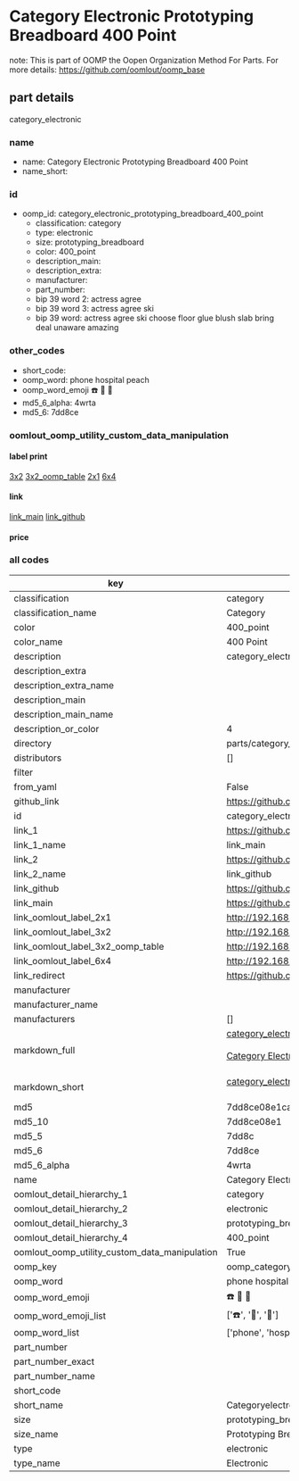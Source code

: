 # Category Electronic Prototyping Breadboard 400 Point  

note: This is part of OOMP the Oopen Organization Method For Parts. For more details: https://github.com/oomlout/oomp_base

##  part details
  



category_electronic



### name
* name: Category Electronic Prototyping Breadboard 400 Point
* name_short: 
### id
* oomp_id: category_electronic_prototyping_breadboard_400_point
  * classification: category
  * type: electronic
  * size: prototyping_breadboard
  * color: 400_point
  * description_main: 
  * description_extra: 
  * manufacturer: 
  * part_number: 
  * bip 39 word 2: actress agree
  * bip 39 word 3: actress agree ski
  * bip 39 word: actress agree ski choose floor glue blush slab bring deal unaware amazing

### other_codes
* short_code: 
* oomp_word: phone hospital peach
* oomp_word_emoji :phone: :hospital: :peach:
* md5_6_alpha: 4wrta
* md5_6: 7dd8ce






### oomlout_oomp_utility_custom_data_manipulation
#### label print
[3x2](http://192.168.1.245:1112/?label=oomp%204wrta)
[3x2_oomp_table](http://192.168.1.108:1112/?label=oomp%204wrta)
[2x1](http://192.168.1.242:1112/?label=oomp%204wrta)
[6x4](http://192.168.1.55:1112/?label=oomp%204wrta)    

#### link

[link_main](https://github.com/oomlout/oomlout_oomp_version_1_messy/tree/main/parts/category_electronic_prototyping_breadboard_400_point) [link_github](https://github.com/oomlout/oomlout_oomp_version_1_messy/tree/main/parts/category_electronic_prototyping_breadboard_400_point)                             

#### price







### all codes 
| key | value |  
| --- | --- |  
| classification | category |  
| classification_name | Category |  
| color | 400_point |  
| color_name | 400 Point |  
| description | category_electronic |  
| description_extra |  |  
| description_extra_name |  |  
| description_main |  |  
| description_main_name |  |  
| description_or_color | 4  |  
| directory | parts/category_electronic_prototyping_breadboard_400_point |  
| distributors | [] |  
| filter |  |  
| from_yaml | False |  
| github_link | https://github.com/oomlout/oomlout_oomp_part_src/tree/main/parts/category_electronic_prototyping_breadboard_400_point |  
| id | category_electronic_prototyping_breadboard_400_point |  
| link_1 | https://github.com/oomlout/oomlout_oomp_version_1_messy/tree/main/parts/category_electronic_prototyping_breadboard_400_point |  
| link_1_name | link_main |  
| link_2 | https://github.com/oomlout/oomlout_oomp_version_1_messy/tree/main/parts/category_electronic_prototyping_breadboard_400_point |  
| link_2_name | link_github |  
| link_github | https://github.com/oomlout/oomlout_oomp_version_1_messy/tree/main/parts/category_electronic_prototyping_breadboard_400_point |  
| link_main | https://github.com/oomlout/oomlout_oomp_version_1_messy/tree/main/parts/category_electronic_prototyping_breadboard_400_point |  
| link_oomlout_label_2x1 | http://192.168.1.242:1112/?label=oomp%204wrta |  
| link_oomlout_label_3x2 | http://192.168.1.245:1112/?label=oomp%204wrta |  
| link_oomlout_label_3x2_oomp_table | http://192.168.1.108:1112/?label=oomp%204wrta |  
| link_oomlout_label_6x4 | http://192.168.1.55:1112/?label=oomp%204wrta |  
| link_redirect | https://github.com/oomlout/oomlout_oomp_version_1_messy/tree/main/parts/category_electronic_prototyping_breadboard_400_point |  
| manufacturer |  |  
| manufacturer_name |  |  
| manufacturers | [] |  
| markdown_full | [category_electronic_prototyping_breadboard_400_point](none)<br>[](none)<br>[Category Electronic Prototyping Breadboard 400 Point](none)<br><br> |  
| markdown_short | [category_electronic_prototyping_breadboard_400_point](none)<br><br> |  
| md5 | 7dd8ce08e1cae3118facb28594814016 |  
| md5_10 | 7dd8ce08e1 |  
| md5_5 | 7dd8c |  
| md5_6 | 7dd8ce |  
| md5_6_alpha | 4wrta |  
| name | Category Electronic Prototyping Breadboard 400 Point |  
| oomlout_detail_hierarchy_1 | category |  
| oomlout_detail_hierarchy_2 | electronic |  
| oomlout_detail_hierarchy_3 | prototyping_breadboard |  
| oomlout_detail_hierarchy_4 | 400_point |  
| oomlout_oomp_utility_custom_data_manipulation | True |  
| oomp_key | oomp_category_electronic_prototyping_breadboard_400_point |  
| oomp_word | phone hospital peach |  
| oomp_word_emoji | :phone: :hospital: :peach: |  
| oomp_word_emoji_list | [':phone:', ':hospital:', ':peach:'] |  
| oomp_word_list | ['phone', 'hospital', 'peach'] |  
| part_number |  |  
| part_number_exact |  |  
| part_number_name |  |  
| short_code |  |  
| short_name | Categoryelectronic |  
| size | prototyping_breadboard |  
| size_name | Prototyping Breadboard |  
| type | electronic |  
| type_name | Electronic |  
